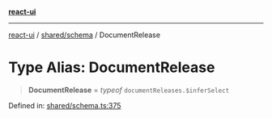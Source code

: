 [**react-ui**](../../../README.md)

***

[react-ui](../../../README.md) / [shared/schema](../README.md) / DocumentRelease

# Type Alias: DocumentRelease

> **DocumentRelease** = *typeof* `documentReleases.$inferSelect`

Defined in: [shared/schema.ts:375](https://github.com/UWA-CITS5206-DMR/react-ui/blob/7050e78c07ed514b5a3e8c4228a2104c7641f592/shared/schema.ts#L375)
